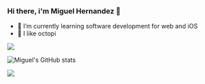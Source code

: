 ### Hi there, i'm Miguel Hernandez 👋

- 🌱 I’m currently learning software development for web and iOS
- 🐙 I like octopi

<img src="https://cdn.dribbble.com/users/1320653/screenshots/3492217/octo_800x600.gif">

![Miguel's GitHub stats](https://github-readme-stats.vercel.app/api?username=MiguelAdrianHV&show_icons=true&theme=tokyonight)

<div>
</div>

<img src="https://github-readme-stats.vercel.app/api/top-langs/?username=MiguelAdrianHV&theme=tokyonight&layout=compact"></img>

<!--
**MiguelAdrianHV/MiguelAdrianHV** is a ✨ _special_ ✨ repository because its `README.md` (this file) appears on your GitHub profile.

Here are some ideas to get you started:

- 🔭 I’m currently working on ...
- 🌱 I’m currently learning ...
- 👯 I’m looking to collaborate on ...
- 🤔 I’m looking for help with ...
- 💬 Ask me about ...
- 📫 How to reach me: ...
- 😄 Pronouns: ...
- ⚡ Fun fact: ...
-->




